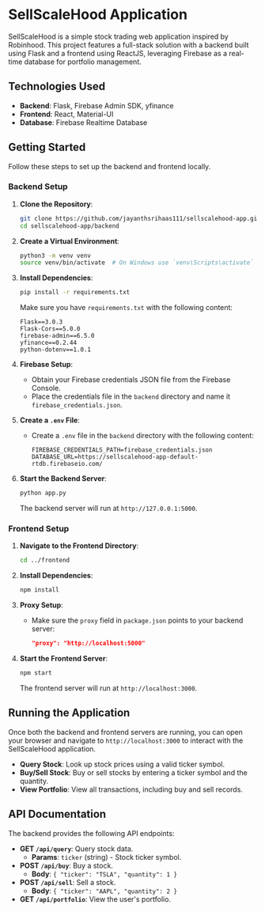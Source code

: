 # SellScaleHood Application

SellScaleHood is a simple stock trading web application inspired by Robinhood. This project features a full-stack solution with a backend built using Flask and a frontend using ReactJS, leveraging Firebase as a real-time database for portfolio management.

## Technologies Used
- **Backend**: Flask, Firebase Admin SDK, yfinance
- **Frontend**: React, Material-UI
- **Database**: Firebase Realtime Database


## Getting Started
Follow these steps to set up the backend and frontend locally.

### Backend Setup
1. **Clone the Repository**:
   ```sh
   git clone https://github.com/jayanthsrihaas111/sellscalehood-app.git
   cd sellscalehood-app/backend
   ```

2. **Create a Virtual Environment**:
   ```sh
   python3 -m venv venv
   source venv/bin/activate  # On Windows use `venv\Scripts\activate`
   ```

3. **Install Dependencies**:
   ```sh
   pip install -r requirements.txt
   ```
   Make sure you have `requirements.txt` with the following content:
   ```
   Flask==3.0.3
   Flask-Cors==5.0.0
   firebase-admin==6.5.0
   yfinance==0.2.44
   python-dotenv==1.0.1
   ```

4. **Firebase Setup**:
   - Obtain your Firebase credentials JSON file from the Firebase Console.
   - Place the credentials file in the `backend` directory and name it `firebase_credentials.json`.

5. **Create a `.env` File**:
   - Create a `.env` file in the `backend` directory with the following content:
     ```env
     FIREBASE_CREDENTIALS_PATH=firebase_credentials.json
     DATABASE_URL=https://sellscalehood-app-default-rtdb.firebaseio.com/
     ```

6. **Start the Backend Server**:
   ```sh
   python app.py
   ```
   The backend server will run at `http://127.0.0.1:5000`.

### Frontend Setup
1. **Navigate to the Frontend Directory**:
   ```sh
   cd ../frontend
   ```

2. **Install Dependencies**:
   ```sh
   npm install
   ```

3. **Proxy Setup**:
   - Make sure the `proxy` field in `package.json` points to your backend server:
     ```json
     "proxy": "http://localhost:5000"
     ```

4. **Start the Frontend Server**:
   ```sh
   npm start
   ```
   The frontend server will run at `http://localhost:3000`.

## Running the Application
Once both the backend and frontend servers are running, you can open your browser and navigate to `http://localhost:3000` to interact with the SellScaleHood application.

- **Query Stock**: Look up stock prices using a valid ticker symbol.
- **Buy/Sell Stock**: Buy or sell stocks by entering a ticker symbol and the quantity.
- **View Portfolio**: View all transactions, including buy and sell records.

## API Documentation
The backend provides the following API endpoints:

- **GET `/api/query`**: Query stock data.
  - **Params**: `ticker` (string) - Stock ticker symbol.
- **POST `/api/buy`**: Buy a stock.
  - **Body**: `{ "ticker": "TSLA", "quantity": 1 }`
- **POST `/api/sell`**: Sell a stock.
  - **Body**: `{ "ticker": "AAPL", "quantity": 2 }`
- **GET `/api/portfolio`**: View the user's portfolio.
